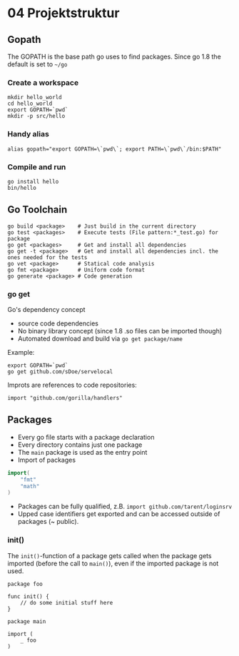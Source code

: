 # 04 Projektstruktur

## Gopath
The GOPATH is the base path go uses to find packages.
Since go 1.8 the default is set to `~/go`

### Create a workspace
```shell
mkdir hello_world
cd hello_world
export GOPATH=`pwd`
mkdir -p src/hello
```

### Handy alias
``
alias gopath="export GOPATH=\`pwd\`; export PATH=\`pwd\`/bin:$PATH"
``

### Compile and run
```shell
go install hello
bin/hello
```

## Go Toolchain
```shell
go build <package>    # Just build in the current directory
go test <packages>    # Execute tests (File pattern:*_test.go) for package
go get <packages>     # Get and install all dependencies
go get -t <package>   # Get and install all dependencies incl. the ones needed for the tests
go vet <package>      # Statical code analysis
go fmt <package>      # Uniform code format
go generate <package> # Code generation

```

### go get
Go's dependency concept

* source code dependencies
* No binary library concept (since 1.8 .so files can be imported though)
* Automated download and build via `go get package/name`

Example:

    export GOPATH=`pwd`
    go get github.com/sDoe/servelocal

Improts are references to code repositories:

    import "github.com/gorilla/handlers"

## Packages
* Every go file starts with a package declaration
* Every directory contains just one package
* The `main` package is used as the entry point
* Import of packages
```go
import(
    "fmt"
    "math"
)
```
* Packages can be fully qualified, z.B.  `import github.com/tarent/loginsrv`
* Upped case identifiers get exported and can be accessed outside of packages (~ public).

### init()

The `init()`-function of a package gets called when the package gets imported (before the call to ```main()```), even if the imported package is not used.
```
package foo

func init() {
    // do some initial stuff here
}
```

```
package main

import (
    _ foo
)
```
